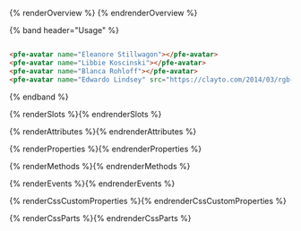 {% renderOverview %}
  <pfe-avatar name="Libbie Koscinski"></pfe-avatar>
{% endrenderOverview %}

{% band header="Usage" %}
  <div style="display: flex; gap: 1em;">
    <pfe-avatar name="Eleanore Stillwagon"></pfe-avatar>
    <pfe-avatar name="Libbie Koscinski" size="md" modifier="dark"></pfe-avatar>
    <pfe-avatar name="Blanca Rohloff"></pfe-avatar>
    <pfe-avatar name="Edwardo Lindsey" src="https://clayto.com/2014/03/rgb-webgl-color-cube/colorcube.jpg"></pfe-avatar>
  </div>

  ```html
  <pfe-avatar name="Eleanore Stillwagon"></pfe-avatar>
  <pfe-avatar name="Libbie Koscinski"></pfe-avatar>
  <pfe-avatar name="Blanca Rohloff"></pfe-avatar>
  <pfe-avatar name="Edwardo Lindsey" src="https://clayto.com/2014/03/rgb-webgl-color-cube/colorcube.jpg"></pfe-avatar>
  ```
{% endband %}

{% renderSlots %}{% endrenderSlots %}

{% renderAttributes %}{% endrenderAttributes %}

{% renderProperties %}{% endrenderProperties %}

{% renderMethods %}{% endrenderMethods %}

{% renderEvents %}{% endrenderEvents %}

{% renderCssCustomProperties %}{% endrenderCssCustomProperties %}

{% renderCssParts %}{% endrenderCssParts %}
